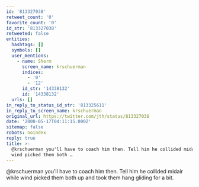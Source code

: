 ```yaml
---
id: '813327038'
retweet_count: '0'
favorite_count: '0'
id_str: '813327038'
retweeted: false
entities:
  hashtags: []
  symbols: []
  user_mentions:
    - name: Sherm
      screen_name: krschuerman
      indices:
        - '0'
        - '12'
      id_str: '14338132'
      id: '14338132'
  urls: []
in_reply_to_status_id_str: '813325611'
in_reply_to_screen_name: krschuerman
original_url: https://twitter.com/jth/status/813327038
date: '2008-05-17T04:11:15.000Z'
sitemap: false
robots: noindex
reply: true
title: >-
  @krschuerman you'll have to coach him then. Tell him he collided midair while
  wind picked them both …
---
```


@krschuerman you'll have to coach him then. Tell him he collided midair while wind picked them both up and took them hang gliding for a bit.